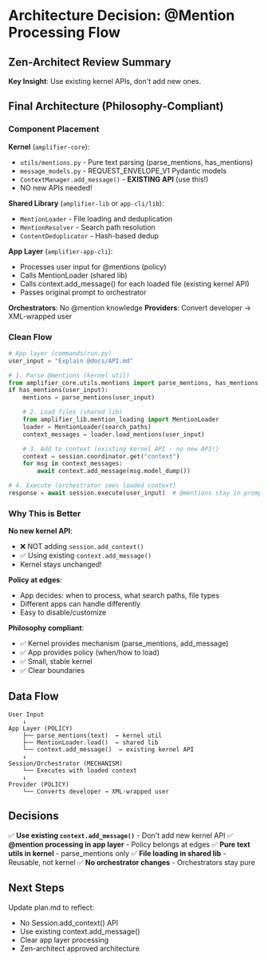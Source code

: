 # Architecture Decision: @Mention Processing Flow

## Zen-Architect Review Summary

**Key Insight**: Use existing kernel APIs, don't add new ones.

## Final Architecture (Philosophy-Compliant)

### Component Placement

**Kernel** (`amplifier-core`):
- `utils/mentions.py` - Pure text parsing (parse_mentions, has_mentions)
- `message_models.py` - REQUEST_ENVELOPE_V1 Pydantic models
- `ContextManager.add_message()` - **EXISTING API** (use this!)
- NO new APIs needed!

**Shared Library** (`amplifier-lib` or `app-cli/lib`):
- `MentionLoader` - File loading and deduplication
- `MentionResolver` - Search path resolution
- `ContentDeduplicator` - Hash-based dedup

**App Layer** (`amplifier-app-cli`):
- Processes user input for @mentions (policy)
- Calls MentionLoader (shared lib)
- Calls context.add_message() for each loaded file (existing kernel API)
- Passes original prompt to orchestrator

**Orchestrators**: No @mention knowledge
**Providers**: Convert developer → XML-wrapped user

### Clean Flow

```python
# App layer (commands/run.py)
user_input = "Explain @docs/API.md"

# 1. Parse @mentions (kernel util)
from amplifier_core.utils.mentions import parse_mentions, has_mentions
if has_mentions(user_input):
    mentions = parse_mentions(user_input)

    # 2. Load files (shared lib)
    from amplifier_lib.mention_loading import MentionLoader
    loader = MentionLoader(search_paths)
    context_messages = loader.load_mentions(user_input)

    # 3. Add to context (existing kernel API - no new API!)
    context = session.coordinator.get("context")
    for msg in context_messages:
        await context.add_message(msg.model_dump())

# 4. Execute (orchestrator sees loaded context)
response = await session.execute(user_input)  # @mentions stay in prompt
```

### Why This is Better

**No new kernel API**:
- ❌ NOT adding `session.add_context()`
- ✅ Using existing `context.add_message()`
- Kernel stays unchanged!

**Policy at edges**:
- App decides: when to process, what search paths, file types
- Different apps can handle differently
- Easy to disable/customize

**Philosophy compliant**:
- ✅ Kernel provides mechanism (parse_mentions, add_message)
- ✅ App provides policy (when/how to load)
- ✅ Small, stable kernel
- ✅ Clear boundaries

## Data Flow

```
User Input
    ↓
App Layer (POLICY)
    ├── parse_mentions(text)  ← kernel util
    ├── MentionLoader.load()  ← shared lib
    └── context.add_message()  ← existing kernel API
    ↓
Session/Orchestrator (MECHANISM)
    └── Executes with loaded context
    ↓
Provider (POLICY)
    └── Converts developer → XML-wrapped user
```

## Decisions

✅ **Use existing `context.add_message()`** - Don't add new kernel API
✅ **@mention processing in app layer** - Policy belongs at edges
✅ **Pure text utils in kernel** - parse_mentions only
✅ **File loading in shared lib** - Reusable, not kernel
✅ **No orchestrator changes** - Orchestrators stay pure

## Next Steps

Update plan.md to reflect:
- No Session.add_context() API
- Use existing context.add_message()
- Clear app layer processing
- Zen-architect approved architecture
